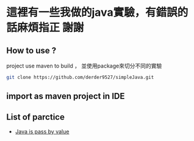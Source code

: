 # 這裡有一些我做的java實驗，有錯誤的話麻煩指正 謝謝


## How to use ?

project use maven to build ， 並使用package來切分不同的實驗

```bash
git clone https://github.com/derder9527/simpleJava.git
```

**import as maven project in IDE**
---

## List of parctice
- [Java is pass by value](http://dodo9527.pw/blog/wordpress/java-is-pass-by-value/)
